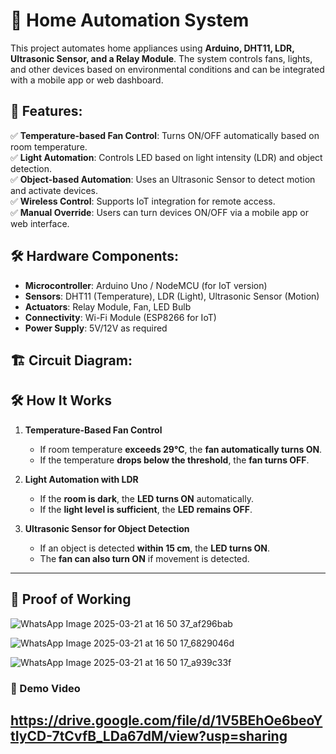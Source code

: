 # 🏡 Home Automation System

This project automates home appliances using **Arduino, DHT11, LDR, Ultrasonic Sensor, and a Relay Module**. The system controls fans, lights, and other devices based on environmental conditions and can be integrated with a mobile app or web dashboard.

## 📌 Features:
✅ **Temperature-based Fan Control**: Turns ON/OFF automatically based on room temperature.  
✅ **Light Automation**: Controls LED based on light intensity (LDR) and object detection.  
✅ **Object-based Automation**: Uses an Ultrasonic Sensor to detect motion and activate devices.  
✅ **Wireless Control**: Supports IoT integration for remote access.  
✅ **Manual Override**: Users can turn devices ON/OFF via a mobile app or web interface.  

## 🛠️ Hardware Components:
- **Microcontroller**: Arduino Uno / NodeMCU (for IoT version)
- **Sensors**: DHT11 (Temperature), LDR (Light), Ultrasonic Sensor (Motion)
- **Actuators**: Relay Module, Fan, LED Bulb
- **Connectivity**: Wi-Fi Module (ESP8266 for IoT)
- **Power Supply**: 5V/12V as required

## 🏗️ Circuit Diagram:
## 🛠️ How It Works

1. **Temperature-Based Fan Control**  
   - If room temperature **exceeds 29°C**, the **fan automatically turns ON**.  
   - If the temperature **drops below the threshold**, the **fan turns OFF**.  

2. **Light Automation with LDR**  
   - If the **room is dark**, the **LED turns ON** automatically.  
   - If the **light level is sufficient**, the **LED remains OFF**.  

3. **Ultrasonic Sensor for Object Detection**  
   - If an object is detected **within 15 cm**, the **LED turns ON**.  
   - The **fan can also turn ON** if movement is detected.  

---

## 📸 Proof of Working  

![WhatsApp Image 2025-03-21 at 16 50 37_af296bab](https://github.com/user-attachments/assets/a6447118-ad25-422f-8e1d-564e6a3b966a)

![WhatsApp Image 2025-03-21 at 16 50 17_6829046d](https://github.com/user-attachments/assets/874e5270-61c7-4042-8fff-cfb92aebdc8c)

![WhatsApp Image 2025-03-21 at 16 50 17_a939c33f](https://github.com/user-attachments/assets/1ce2dabd-b450-4b50-9a86-a783694ce689)


### 🎥 Demo Video  
https://drive.google.com/file/d/1V5BEhOe6beoYtIyCD-7tCvfB_LDa67dM/view?usp=sharing
---
